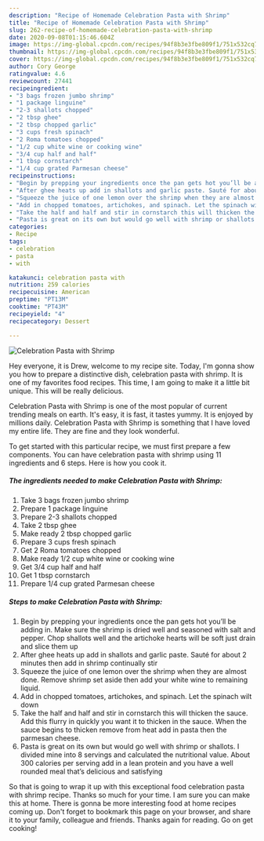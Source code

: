 ```yaml
---
description: "Recipe of Homemade Celebration Pasta with Shrimp"
title: "Recipe of Homemade Celebration Pasta with Shrimp"
slug: 262-recipe-of-homemade-celebration-pasta-with-shrimp
date: 2020-09-08T01:15:46.604Z
image: https://img-global.cpcdn.com/recipes/94f8b3e3fbe809f1/751x532cq70/celebration-pasta-with-shrimp-recipe-main-photo.jpg
thumbnail: https://img-global.cpcdn.com/recipes/94f8b3e3fbe809f1/751x532cq70/celebration-pasta-with-shrimp-recipe-main-photo.jpg
cover: https://img-global.cpcdn.com/recipes/94f8b3e3fbe809f1/751x532cq70/celebration-pasta-with-shrimp-recipe-main-photo.jpg
author: Cory George
ratingvalue: 4.6
reviewcount: 27441
recipeingredient:
- "3 bags frozen jumbo shrimp"
- "1 package linguine"
- "2-3 shallots chopped"
- "2 tbsp ghee"
- "2 tbsp chopped garlic"
- "3 cups fresh spinach"
- "2 Roma tomatoes chopped"
- "1/2 cup white wine or cooking wine"
- "3/4 cup half and half"
- "1 tbsp cornstarch"
- "1/4 cup grated Parmesan cheese"
recipeinstructions:
- "Begin by prepping your ingredients once the pan gets hot you’ll be adding in. Make sure the shrimp is dried well and seasoned with salt and pepper. Chop shallots well and the artichoke hearts will be soft just drain and slice them up"
- "After ghee heats up add in shallots and garlic paste. Sauté for about 2 minutes then add in shrimp continually stir"
- "Squeeze the juice of one lemon over the shrimp when they are almost done. Remove shrimp set aside then add your white wine to remaining liquid."
- "Add in chopped tomatoes, artichokes, and spinach. Let the spinach wilt down"
- "Take the half and half and stir in cornstarch this will thicken the sauce. Add this flurry in quickly you want it to thicken in the sauce. When the sauce begins to thicken remove from heat add in pasta then the parmesan cheese."
- "Pasta is great on its own but would go well with shrimp or shallots. I divided mine into 8 servings and calculated the nutritional value. About 300 calories per serving add in a lean protein and you have a well rounded meal that’s delicious and satisfying"
categories:
- Recipe
tags:
- celebration
- pasta
- with

katakunci: celebration pasta with 
nutrition: 259 calories
recipecuisine: American
preptime: "PT13M"
cooktime: "PT43M"
recipeyield: "4"
recipecategory: Dessert

---
```



![Celebration Pasta with Shrimp](https://img-global.cpcdn.com/recipes/94f8b3e3fbe809f1/751x532cq70/celebration-pasta-with-shrimp-recipe-main-photo.jpg)

Hey everyone, it is Drew, welcome to my recipe site. Today, I'm gonna show you how to prepare a distinctive dish, celebration pasta with shrimp. It is one of my favorites food recipes. This time, I am going to make it a little bit unique. This will be really delicious.

Celebration Pasta with Shrimp is one of the most popular of current trending meals on earth. It's easy, it is fast, it tastes yummy. It is enjoyed by millions daily. Celebration Pasta with Shrimp is something that I have loved my entire life. They are fine and they look wonderful.




To get started with this particular recipe, we must first prepare a few components. You can have celebration pasta with shrimp using 11 ingredients and 6 steps. Here is how you cook it.

<!--inarticleads1-->

##### The ingredients needed to make Celebration Pasta with Shrimp:

1. Take 3 bags frozen jumbo shrimp
1. Prepare 1 package linguine
1. Prepare 2-3 shallots chopped
1. Take 2 tbsp ghee
1. Make ready 2 tbsp chopped garlic
1. Prepare 3 cups fresh spinach
1. Get 2 Roma tomatoes chopped
1. Make ready 1/2 cup white wine or cooking wine
1. Get 3/4 cup half and half
1. Get 1 tbsp cornstarch
1. Prepare 1/4 cup grated Parmesan cheese




<!--inarticleads2-->

##### Steps to make Celebration Pasta with Shrimp:

1. Begin by prepping your ingredients once the pan gets hot you’ll be adding in. Make sure the shrimp is dried well and seasoned with salt and pepper. Chop shallots well and the artichoke hearts will be soft just drain and slice them up
1. After ghee heats up add in shallots and garlic paste. Sauté for about 2 minutes then add in shrimp continually stir
1. Squeeze the juice of one lemon over the shrimp when they are almost done. Remove shrimp set aside then add your white wine to remaining liquid.
1. Add in chopped tomatoes, artichokes, and spinach. Let the spinach wilt down
1. Take the half and half and stir in cornstarch this will thicken the sauce. Add this flurry in quickly you want it to thicken in the sauce. When the sauce begins to thicken remove from heat add in pasta then the parmesan cheese.
1. Pasta is great on its own but would go well with shrimp or shallots. I divided mine into 8 servings and calculated the nutritional value. About 300 calories per serving add in a lean protein and you have a well rounded meal that’s delicious and satisfying




So that is going to wrap it up with this exceptional food celebration pasta with shrimp recipe. Thanks so much for your time. I am sure you can make this at home. There is gonna be more interesting food at home recipes coming up. Don't forget to bookmark this page on your browser, and share it to your family, colleague and friends. Thanks again for reading. Go on get cooking!
